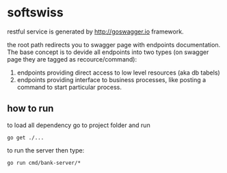 # softswiss
restful service is generated by http://goswagger.io framework.

the root path redirects you to swagger page with endpoints documentation.
The base concept is to devide all endpoints into two types (on swagger page they are tagged as recource/command):

1. endpoints providing direct access to low level resources (aka db tabels)
2. endpoints providing interface to business processes, like posting a command to start particular process. 

## how to run
to load all dependency go to project folder and run

    go get ./...
    
to run the server then type:

    go run cmd/bank-server/*
